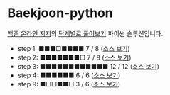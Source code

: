 # Baekjoon-python

[백준 온라인 저지](https://www.acmicpc.net/)의 [단계별로 풀어보기](https://www.acmicpc.net/step) 파이썬 솔루션입니다.

- step 1: ■■■□■■■■ 7 / 8 ([소스 보기](step_solution/step_01.md))
- step 2: ■■■■■■■□ 7 / 8 ([소스 보기](step_solution/step_02.md))
- step 3: ■■■■■■■■■■■■ 12 / 12 ([소스 보기](step_solution/step_03.md))
- step 4: ■■■■■■ 6 / 6 ([소스 보기](step_solution/step_04.md))
- step 9: ■□□■■□ 3 / 6 ([소스 보기](step_solution/step_09.md))
